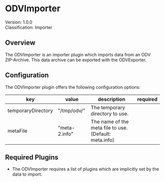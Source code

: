 # ODVImporter
Version: 1.0.0  
Classification: Importer

Overview
-----
The ODVImporter is an importer plugin which imports data from an ODV ZIP-Archive. This data archive can be exported with the ODVExporter.

Configuration
-----
The ODVImporter plugin offers the following configuration options:

| key  | value | description | required |
| ------------- | ------------- |  ------------- | ------------- |
| temporaryDirectory | "/tmp/odv/" | The temporary directory to use. | 
| metaFile | "meta-2.info" | The name of the meta file to use. (Default: meta.info) | 

Required Plugins
-----
 - The ODVImporter requires a list of plugins which are implicitly set by the data to import. 